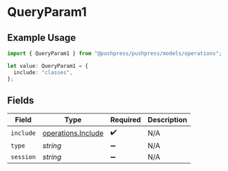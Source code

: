 # QueryParam1

## Example Usage

```typescript
import { QueryParam1 } from "@pushpress/pushpress/models/operations";

let value: QueryParam1 = {
  include: "classes",
};
```

## Fields

| Field                                                    | Type                                                     | Required                                                 | Description                                              |
| -------------------------------------------------------- | -------------------------------------------------------- | -------------------------------------------------------- | -------------------------------------------------------- |
| `include`                                                | [operations.Include](../../models/operations/include.md) | :heavy_check_mark:                                       | N/A                                                      |
| `type`                                                   | *string*                                                 | :heavy_minus_sign:                                       | N/A                                                      |
| `session`                                                | *string*                                                 | :heavy_minus_sign:                                       | N/A                                                      |
